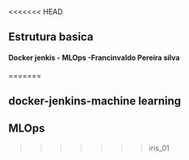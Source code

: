 <<<<<<< HEAD
## Estrutura basica

#### Docker jenkis - MLOps -Francinvaldo Pereira silva
=======
##  docker-jenkins-machine learning
## MLOps
>>>>>>> iris_01
